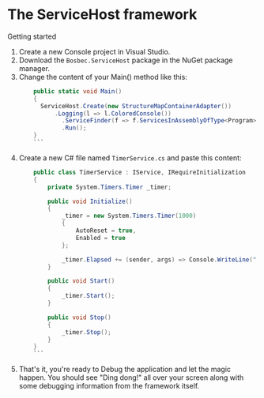 The ServiceHost framework
=========================

Getting started

1. Create a new Console project in Visual Studio.
2. Download the `Bosbec.ServiceHost` package in the NuGet package manager.
3. Change the content of your Main() method like this:
    ```csharp
		public static void Main()
		{
		  ServiceHost.Create(new StructureMapContainerAdapter())
			  .Logging(l => l.ColoredConsole())
				.ServiceFinder(f => f.ServicesInAssemblyOfType<Program>())
				.Run();
		}
		```

4. Create a new C# file named `TimerService.cs` and paste this content:
    ```csharp
		public class TimerService : IService, IRequireInitialization
		{
			private System.Timers.Timer _timer;

			public void Initialize()
			{
				_timer = new System.Timers.Timer(1000)
				{
					AutoReset = true,
					Enabled = true
				};

				_timer.Elapsed += (sender, args) => Console.WriteLine("Ding dong!");
			}

			public void Start()
			{
				_timer.Start();
			}

			public void Stop()
			{
				_timer.Stop();
			}
		}
		```

5. That's it, you're ready to Debug the application and let the magic happen.
   You should see "Ding dong!" all over your screen along with some debugging
	 information from the framework itself.
